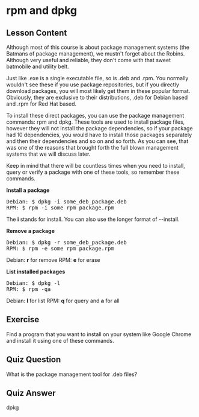 # rpm and dpkg

## Lesson Content

Although most of this course is about package management systems (the Batmans of package management), we mustn't forget about the Robins. Although very useful and reliable, they don't come with that sweet batmobile and utility belt.

Just like .exe is a single executable file, so is .deb and .rpm. You normally wouldn't see these if you use package repositories, but if you directly download packages, you will most likely get them in these popular format. Obviously, they are exclusive to their distributions, .deb for Debian based and .rpm for Red Hat based.

To install these direct packages, you can use the package management commands: rpm and dpkg. These tools are used to install package files, however they will not install the package dependencies, so if your package had 10 dependencies, you would have to install those packages separately and then their dependencies and so on and so forth. As you can see, that was one of the reasons that brought forth the full blown management systems that we will discuss later.

Keep in mind that there will be countless times when you need to install, query or verify a package with one of these tools, so remember these commands. 

<b>Install a package</b>

<pre>
Debian: $ dpkg -i some_deb_package.deb
RPM: $ rpm -i some_rpm_package.rpm
</pre>

The <b>i</b> stands for install. You can also use the longer format of --install. 

<b>Remove a package</b>

<pre>
Debian: $ dpkg -r some_deb_package.deb
RPM: $ rpm -e some_rpm_package.rpm
</pre>

Debian: <b>r</b> for remove
RPM: <b>e</b> for erase

<b>List installed packages</b>

<pre>
Debian: $ dpkg -l
RPM: $ rpm -qa
</pre>

Debian: <b>l</b> for list
RPM: <b>q</b> for query and <b>a</b> for all

## Exercise

Find a program that you want to install on your system like Google Chrome and install it using one of these commands.

## Quiz Question

What is the package management tool for .deb files?

## Quiz Answer

dpkg
